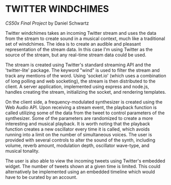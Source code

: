 # TWITTER WINDCHIMES 
*CS50x Final Project*
by Daniel Schwartz

Twitter windchimes takes an incoming Twitter stream and uses the data from the stream to create sound in a musical context, much like a traditional set of windchimes.  The idea is to create an audible and pleasant representation of the stream data.  In this case I'm using Twitter as the source of the stream, but any real-time stream data could be used.

The stream is created using Twitter's standard streaming API and the 'twitter-lite' package.  The keyword "wind" is used to filter the stream and track any mentions of the word.  Using 'socket.io' (which uses a combination of long polling and web socketing), the stream is then distributed to the client.  A server application, implemented using express and node.js, handles creating the stream, initializing the socket, and rendering templates.

On the client side, a frequency-modulated synthesizer is created using the Web Audio API.  Upon receiving a stream event, the playback function is called utilizing some of the data from the tweet to control parameters of the synthesizer.  Some of the parameters are randomized to create a more interesting and musical playback.  It is worth noting that the playback function creates a new oscillator every time it is called, which avoids running into a limit on the number of simultaneous voices.  The user is provided with several controls to alter the sound of the synth, including volume, reverb amount, modulation depth, oscillator wave-type, and musical tonality.  

The user is also able to view the incoming tweets using Twitter's embedded widget.  The number of tweets shown at a given time is limited.  This could alternatively be implemented using an embedded timeline which would have to be curated by an account.
